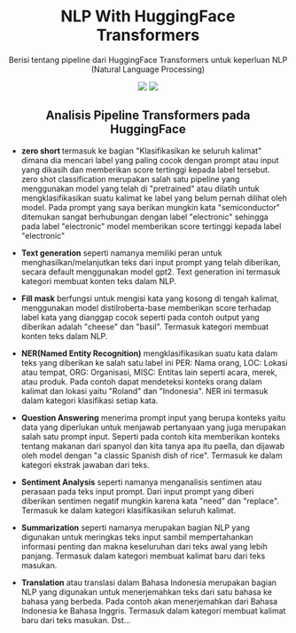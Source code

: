 <h1 align="center"> NLP With HuggingFace Transformers </h1>
<p align="center"> Berisi tentang pipeline dari HuggingFace Transformers untuk keperluan NLP (Natural Language Processing)</p>

<div align="center">

<img src="https://img.shields.io/badge/python-3670A0?style=for-the-badge&logo=python&logoColor=ffdd54">
<img src="https://img.shields.io/badge/jupyter-%23FA0F00.svg?style=for-the-badge&logo=jupyter&logoColor=white">

</div>

<h2 align="center"> Analisis Pipeline Transformers pada HuggingFace </h2> 

- <strong>zero short </strong> termasuk ke bagian "Klasifikasikan ke seluruh kalimat" dimana dia mencari label yang paling cocok dengan prompt atau input yang dikasih dan memberikan score tertinggi kepada label tersebut. zero shot classification merupakan salah satu pipeline yang menggunakan model yang telah di "pretrained" atau dilatih untuk mengklasifikasikan suatu kalimat ke label yang belum pernah dilihat oleh model. Pada prompt yang saya berikan mungkin kata "semiconductor" ditemukan sangat berhubungan dengan label "electronic" sehingga pada label "electronic" model memberikan score tertinggi kepada label "electronic"

- <strong>Text generation</strong> seperti namanya memiliki peran untuk menghasilkan/melanjutkan teks dari input prompt yang telah diberikan, secara default menggunakan model gpt2. Text generation ini termasuk kategori membuat konten teks dalam NLP.

- <strong>Fill mask</strong> berfungsi untuk mengisi kata yang kosong di tengah kalimat, menggunakan model distilroberta-base memberikan score terhadap label kata yang dianggap cocok seperti pada contoh output yang diberikan adalah "cheese" dan "basil". Termasuk kategori membuat konten teks dalam NLP.

- <strong>NER(Named Entity Recognition)</strong> mengklasifikasikan suatu kata dalam teks yang diberikan ke salah satu label ini PER: Nama orang, LOC: Lokasi atau tempat, ORG: Organisasi, MISC: Entitas lain seperti acara, merek, atau produk. Pada contoh dapat mendeteksi konteks orang dalam kalimat dan lokasi yaitu "Roland" dan "Indonesia". NER ini termasuk dalam kategori klasifikasi setiap kata.

- <strong>Question Answering</strong> menerima prompt input yang berupa konteks yaitu data yang diperlukan untuk menjawab pertanyaan yang juga merupakan salah satu prompt input. Seperti pada contoh kita memberikan konteks tentang makanan dari spanyol dan kita tanya apa itu paella, dan dijawab oleh model dengan "a classic Spanish dish of rice". Termasuk ke dalam kategori ekstrak jawaban dari teks.

- <strong>Sentiment Analysis</strong> seperti namanya menganalisis sentimen atau perasaan pada teks input prompt. Dari input prompt yang diberi diberikan sentimen negatif mungkin karena kata "need" dan "replace". Termasuk ke dalam kategori klasifikasikan seluruh kalimat.

- <strong>Summarization</strong> seperti namanya merupakan bagian NLP yang digunakan untuk meringkas teks input sambil mempertahankan informasi penting dan makna keseluruhan dari teks awal yang lebih panjang. Termasuk dalam kategori membuat kalimat baru dari teks masukan.

- <strong>Translation</strong> atau translasi dalam Bahasa Indonesia merupakan bagian NLP yang digunakan untuk menerjemahkan teks dari satu bahasa ke bahasa yang berbeda. Pada contoh akan menerjemahkan dari Bahasa Indonesia ke Bahasa Inggris. Termasuk dalam kategori membuat kalimat baru dari teks masukan.
Dst...
